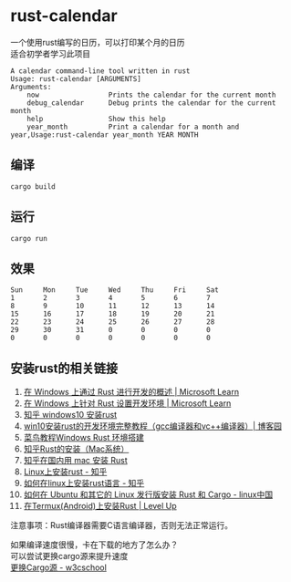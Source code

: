 # rust-calendar
一个使用rust编写的日历，可以打印某个月的日历  
适合初学者学习此项目
```
A calendar command-line tool written in rust
Usage: rust-calendar [ARGUMENTS]
Arguments:
    now                 Prints the calendar for the current month
    debug_calendar      Debug prints the calendar for the current month
    help                Show this help
    year_month          Print a calendar for a month and year,Usage:rust-calendar year_month YEAR MONTH
```
## 编译
```shell
cargo build
```
## 运行
```shell
cargo run
```
## 效果
```shell
Sun     Mon     Tue     Wed     Thu     Fri     Sat
1       2       3       4       5       6       7
8       9       10      11      12      13      14
15      16      17      18      19      20      21
22      23      24      25      26      27      28
29      30      31      0       0       0       0
0       0       0       0       0       0       0
```

## 安装rust的相关链接
1. [在 Windows 上通过 Rust 进行开发的概述 | Microsoft Learn](https://learn.microsoft.com/zh-cn/windows/dev-environment/rust/setup)
2. [在 Windows 上针对 Rust 设置开发环境 | Microsoft Learn](https://learn.microsoft.com/zh-cn/windows/dev-environment/rust/setup)
3. [知乎 windows10 安装rust](https://zhuanlan.zhihu.com/p/183941666)
4. [win10安装rust的开发环境完整教程（gcc编译器和vc++编译器）| 博客园](https://www.cnblogs.com/qumogu/p/16412144.html)
5. [菜鸟教程Windows Rust 环境搭建](https://www.runoob.com/rust/rust-setup.html)
6. [知乎Rust的安装（Mac系统）](https://zhuanlan.zhihu.com/p/104634073)
7. [知乎在国内用 mac 安装 Rust](https://zhuanlan.zhihu.com/p/587320478)
8. [Linux上安装rust - 知乎](https://zhuanlan.zhihu.com/p/308452799)
9. [如何在linux上安装rust语言 - 知乎](https://zhuanlan.zhihu.com/p/391842442)
10. [如何在 Ubuntu 和其它的 Linux 发行版安装 Rust 和 Cargo - linux中国](https://linux.cn/article-13938-1.html)
11. [在Termux(Android)上安装Rust | Level Up](http://larrynung.github.io/2019/06/28/Rust-Install-on-Termux/)

注意事项：Rust编译器需要C语言编译器，否则无法正常运行。

如果编译速度很慢，卡在下载的地方了怎么办？  
可以尝试更换cargo源来提升速度  
[更换Cargo源 - w3cschool](https://www.w3cschool.cn/cargo_guide/cargo_guide-uxdg3l62.html)